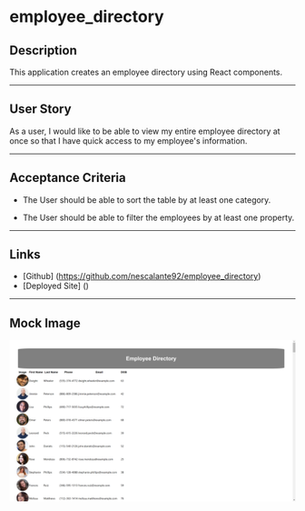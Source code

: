 # employee_directory 

## Description

This application creates an employee directory using React components. 

--------------------

## User Story

As a user, I would like to be able to view my entire employee directory at once so that I have quick access to my employee's information.

---------------------

## Acceptance Criteria

-   The User should be able to sort the table by at least one category.

-   The User should be able to filter the employees by at least one property. 

---------------------

## Links 

-   [Github] (https://github.com/nescalante92/employee_directory)
-   [Deployed Site] ()

---------------------

## Mock Image

![employee_directory](images/empdir_img.png)



